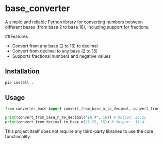 # base_converter

A simple and reliable Python library for converting numbers between different bases (from base 2 to base 16), including support for fractions.

##Features

- Convert from any base (2 to 16) to decimal
- Convert from decimal to any base (2 to 16)
- Supports fractional numbers and negative values

## Installation

```bash
pip install .
```

## Usage

```python
from converter_base import convert_from_base_n_to_decimal, convert_from_decimal_to_base_n

print(convert_from_base_n_to_decimal("1A.4", 16)) # Output: 26.25
print(convert_from_decimal_to_base_n(26.25, 16)) # Output: '1A.4'
```


This project itself does not require any third-party libraries to use the core functionality.